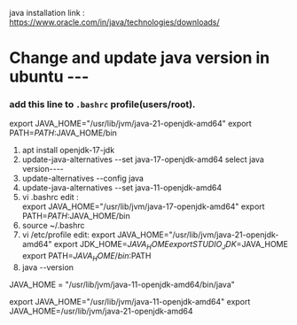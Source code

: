 java installation link : https://www.oracle.com/in/java/technologies/downloads/
# Change and update java version in ubuntu ---

### add this line to `.bashrc` profile(users/root).
export JAVA_HOME="/usr/lib/jvm/java-21-openjdk-amd64"
export PATH=$PATH:$JAVA_HOME/bin


1. apt install openjdk-17-jdk
2. update-java-alternatives --set java-17-openjdk-amd64
select java version----
3. update-alternatives --config java
4. update-java-alternatives --set java-11-openjdk-amd64
5. vi .bashrc
edit :  
export JAVA_HOME="/usr/lib/jvm/java-17-openjdk-amd64"
export PATH=$PATH:$JAVA_HOME/bin
6. source ~/.bashrc
7. vi /etc/profile
edit:
export JAVA_HOME="/usr/lib/jvm/java-21-openjdk-amd64"
export JDK_HOME=$JAVA_HOME
export STUDIO_JDK=$JAVA_HOME
export PATH=$JAVA_HOME/bin:$PATH
8. java --version



JAVA_HOME = "/usr/lib/jvm/java-11-openjdk-amd64/bin/java"

export JAVA_HOME="/usr/lib/jvm/java-11-openjdk-amd64"
export JAVA_HOME=/usr/lib/jvm/java-21-openjdk-amd64

